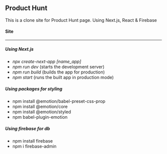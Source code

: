 ## Product Hunt 

This is a clone site for Product Hunt page. Using Next.js, React & Firebase

#### Site


---

##### Using Next.js
- *npx create-next-app [name_app]*
- *npm run dev* (starts the development server)
- *npm run build* (builds the app for production)
- *npm start* (runs the built app in production mode)

##### Using packages for styling
- npm install @emotion/babel-preset-css-prop
- npm install @emotion/core
- npm install @emotion/styled
- npm babel-plugin-emotion

##### Using firebase for db
- npm install firebase
- npm i firebase-admin

